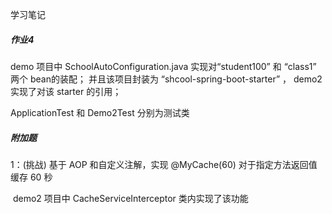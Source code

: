 学习笔记

##### 作业4

demo 项目中 SchoolAutoConfiguration.java 实现对“student100” 和 “class1” 两个 bean的装配； 并且该项目封装为 “shcool-spring-boot-starter” ， demo2 实现了对该 starter 的引用；

ApplicationTest 和 Demo2Test 分别为测试类

##### 附加题

1：(挑战) 基于 AOP 和自定义注解，实现 @MyCache(60) 对于指定方法返回值缓存 60 秒

​	demo2 项目中 CacheServiceInterceptor 类内实现了该功能

